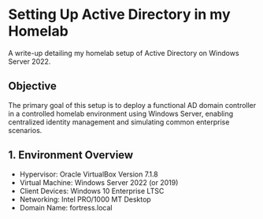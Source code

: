 # Setting Up Active Directory in my Homelab 
A write-up detailing my homelab setup of Active Directory on Windows Server 2022.

## Objective
The primary goal of this setup is to deploy a functional AD domain controller in a controlled homelab environment using Windows Server, enabling centralized identity management and simulating common enterprise scenarios.

## 1. Environment Overview

- Hypervisor: Oracle VirtualBox Version 7.1.8 
- Virtual Machine: Windows Server 2022 (or 2019)
- Client Devices: Windows 10 Enterprise LTSC
- Networking: Intel PRO/1000 MT Desktop
- Domain Name: fortress.local
